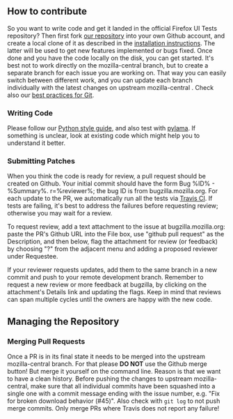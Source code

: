 ## How to contribute
So you want to write code and get it landed in the official Firefox UI Tests repository? Then first fork [our repository](https://github.com/mozilla/firefox-ui-tests) into your own Github account, and create a local clone of it as described in the [installation instructions](https://github.com/mozilla/firefox-ui-tests#installation). The latter will be used to get new features implemented or bugs fixed. Once done and you have the code locally on the disk, you can get started. It's best not to work directly on the mozilla-central branch, but to create a separate branch for each issue you are working on. That way you can easily switch between different work, and you can update each branch individually with the latest changes on upstream mozilla-central . Check also our [best practices for Git](http://ateam-bootcamp.readthedocs.org/en/latest/reference/git_github.html).

### Writing Code
Please follow our [Python style guide](http://ateam-bootcamp.readthedocs.org/en/latest/reference/python-style.html), and also test with [pylama](https://pypi.python.org/pypi/pylama). If something is unclear, look at existing code which might help you to understand it better.

### Submitting Patches
When you think the code is ready for review, a pull request should be created on Github. Your initial commit should have the form Bug %ID% - %Summary%. r=%reviewer%; the bug ID is from bugzilla.mozilla.org. For each update to the PR, we automatically run all the tests via [Travis CI](http://travis-ci.org/). If tests are failing, it's best to address the failures before requesting review; otherwise you may wait for a review.

To request review, add a text attachment to the issue at bugzilla.mozilla.org: paste the PR's Github URL into the File box, use "github pull request" as the Description, and then below, flag the attachment for review (or feedback) by choosing "?" from the adjacent menu and adding a proposed reviewer under Requestee.

If your reviewer requests updates, add them to the same branch in a new commit and push to your remote development branch. Remember to request a new review or more feedback at bugzilla, by clicking on the attachment's Details link and updating the flags. Keep in mind that reviews can span multiple cycles until the owners are happy with the new code.

## Managing the Repository

### Merging Pull Requests
Once a PR is in its final state it needs to be merged into the upstream mozilla-central branch. For that please **DO NOT** use the Github merge button! But merge it yourself on the command line. Reason is that we want to have a clean history. Before pushing the changes to upstream mozilla-central, make sure that all individual commits have been squashed into a single one with a commit message ending with the issue number, e.g. "Fix for broken download behavior (#45)". Also check with `git log` to not push merge commits. Only merge PRs where Travis does not report any failure!
